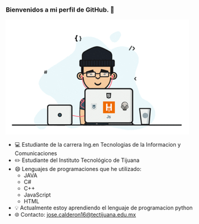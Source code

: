 ### Bienvenidos a mi perfil de GitHub. 👋

![](https://github.com/EduardoCalderon22/EduardoCalderon22/blob/master/giphy.gif)


- 💻 Estudiante de la carrera Ing.en Tecnologias de la Informacion y Comunicaciones
- ✏️ Estudiante del Instituto Tecnológico de Tijuana
- 😄 Lenguajes de programaciones que he utilizado:
    - JAVA
    - C#
    - C++
    - JavaScript
    - HTML
- 💡 Actualmente estoy aprendiendo el lenguaje de programacion python
- 🌐 Contacto: jose.calderon16@tectijuana.edu.mx
